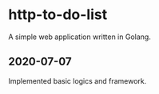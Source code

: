 # http-to-do-list
A simple web application written in Golang.

## 2020-07-07
Implemented basic logics and framework.
